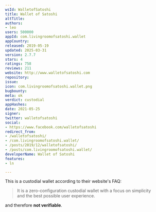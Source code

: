 ```yaml
---
wsId: WalletofSatoshi
title: Wallet of Satoshi
altTitle: 
authors:
- leo
users: 500000
appId: com.livingroomofsatoshi.wallet
appCountry: 
released: 2019-05-19
updated: 2025-03-31
version: 2.7.7
stars: 4
ratings: 758
reviews: 211
website: http://www.walletofsatoshi.com
repository: 
issue: 
icon: com.livingroomofsatoshi.wallet.png
bugbounty: 
meta: ok
verdict: custodial
appHashes: 
date: 2021-05-25
signer: 
twitter: walletofsatoshi
social:
- https://www.facebook.com/walletofsatoshi
redirect_from:
- /walletofsatoshi/
- /com.livingroomofsatoshi.wallet/
- /posts/2019/12/walletofsatoshi/
- /posts/com.livingroomofsatoshi.wallet/
developerName: Wallet of Satoshi
features:
- ln

---
```


This is a custodial wallet according to their website's FAQ:

> It is a zero-configuration custodial wallet with a focus on simplicity and the
  best possible user experience.

and therefore **not verifiable**.
